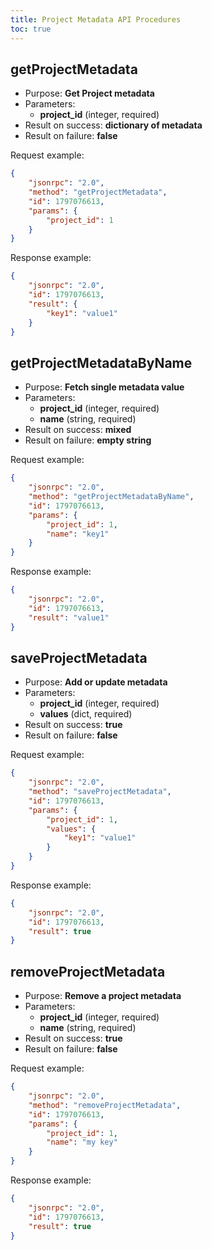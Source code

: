 ```yaml
---
title: Project Metadata API Procedures
toc: true
---
```


getProjectMetadata
------------------

- Purpose: **Get Project metadata**
- Parameters:
    - **project\_id** (integer, required)
- Result on success: **dictionary of metadata**
- Result on failure: **false**

Request example:

```json
{
    "jsonrpc": "2.0",
    "method": "getProjectMetadata",
    "id": 1797076613,
    "params": {
        "project_id": 1
    }
}
```

Response example:

```json
{
    "jsonrpc": "2.0",
    "id": 1797076613,
    "result": {
        "key1": "value1"
    }
}
```

getProjectMetadataByName
------------------------

- Purpose: **Fetch single metadata value**
- Parameters:
    - **project\_id** (integer, required)
    - **name** (string, required)
- Result on success: **mixed**
- Result on failure: **empty string**

Request example:

```json
{
    "jsonrpc": "2.0",
    "method": "getProjectMetadataByName",
    "id": 1797076613,
    "params": {
        "project_id": 1,
        "name": "key1"
    }
}
```

Response example:

```json
{
    "jsonrpc": "2.0",
    "id": 1797076613,
    "result": "value1"
}
```

saveProjectMetadata
-------------------

- Purpose: **Add or update metadata**
- Parameters:
    - **project\_id** (integer, required)
    - **values** (dict, required)
- Result on success: **true**
- Result on failure: **false**

Request example:

```json
{
    "jsonrpc": "2.0",
    "method": "saveProjectMetadata",
    "id": 1797076613,
    "params": {
        "project_id": 1,
        "values": {
            "key1": "value1"
        }
    }
}
```

Response example:

```json
{
    "jsonrpc": "2.0",
    "id": 1797076613,
    "result": true
}
```

removeProjectMetadata
---------------------

- Purpose: **Remove a project metadata**
- Parameters:
    - **project\_id** (integer, required)
    - **name** (string, required)
- Result on success: **true**
- Result on failure: **false**

Request example:

```json
{
    "jsonrpc": "2.0",
    "method": "removeProjectMetadata",
    "id": 1797076613,
    "params": {
        "project_id": 1,
        "name": "my key"
    }
}
```

Response example:

```json
{
    "jsonrpc": "2.0",
    "id": 1797076613,
    "result": true
}
```
